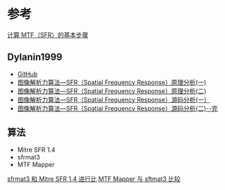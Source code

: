 # 参考

[计算 MTF（SFR）的基本步骤](http://www.quickmtf.com/slantededge.html)

## Dylanin1999

- [GitHub](https://github.com/Dylanin1999/ISP_Algorithm)
- [图像解析力算法—SFR（Spatial Frequency Response）原理分析(一)](https://blog.csdn.net/weixin_38419133/article/details/100019551)
- [图像解析力算法—SFR（Spatial Frequency Response）原理分析(二)](https://blog.csdn.net/weixin_38419133/article/details/100055843)
- [图像解析力算法—SFR（Spatial Frequency Response）源码分析(一）](https://blog.csdn.net/weixin_38419133/article/details/100107631)
- [图像解析力算法—SFR（Spatial Frequency Response）源码分析(二)--完](https://blog.csdn.net/weixin_38419133/article/details/100726062)

## 算法

- Mitre SFR 1.4
- sfrmat3
- MTF Mapper

[sfrmat3 和 Mitre SFR 1.4 进行比](https://quickmtf.com/slantededge.html)
[MTF Mapper 与 sftmat3 比较](https://www.strollswithmydog.com/mtf-mapper-vs-sfrmat3/)
